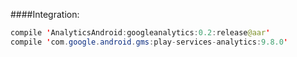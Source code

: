 ####Integration:
```java
compile 'AnalyticsAndroid:googleanalytics:0.2:release@aar'
compile 'com.google.android.gms:play-services-analytics:9.8.0'
```
